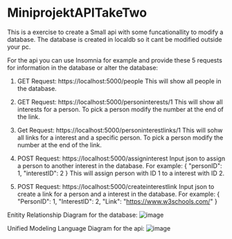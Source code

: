 # MiniprojektAPITakeTwo

This is a exercise to create a Small api with some funcationallity to modify a database. The database is created in localdb so it cant be modified outside your pc.

For the api you can use Insomnia for example and provide these 5 requests for information in the database or alter the database:

1. GET Request: https://localhost:5000/people
   This will show all people in the database.

2. GET Request: https://localhost:5000/personinterests/1
   This will show all interests for a person. To pick a person modify the number at the end of the link.

3. Get Request: https://localhost:5000/personinterestlinks/1
   This will sohw all links for a interest and a specific person. To pick a person modify the number at the end of the link.

4. POST Request: https://localhost:5000/assigninterest
   Input json to assign a person to another interest in the database. For example:
   {
	"personID": 1,
	"interestID": 2
   }
   This will assign person with ID 1 to a interest with ID 2.

5. POST Request: https://localhost:5000/createinterestlink
   Input json to create a link for a person and a interest in the database. For example:
   {
	"PersonID": 1,
	"InterestID": 2,
	"Link": "https://www.w3schools.com/"
   }

Enitity Relationship Diagram for the database:
![image](https://github.com/lukas99o/MiniprojektAPI/assets/129649913/ff59679e-d8ac-4084-8396-6621a05be2eb)

Unified Modeling Language Diagram for the api:
![image](https://github.com/lukas99o/MiniprojektAPI/assets/129649913/985eb7eb-a747-4e2b-8a03-95cfe1f12d28)

